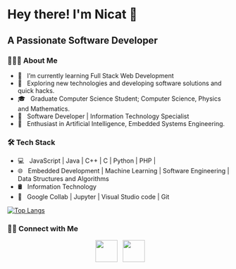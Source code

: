 <h1> Hey there! I'm Nicat 👋 </h1>
<h2> A Passionate Software Developer </h2>

<h3> 👨🏻‍💻 About Me </h3>

- 🔭 &nbsp; I’m currently learning Full Stack Web Development
- 🤔 &nbsp; Exploring new technologies and developing software solutions and quick hacks.
- 🎓 &nbsp; Graduate Computer Science Student; Computer Science, Physics and Mathematics.
- 💼 &nbsp; Software Developer | Information Technology Specialist
- 🌱 &nbsp; Enthusiast in Artificial Intelligence, Embedded Systems Engineering.

<h3>🛠 Tech Stack</h3>

- 💻 &nbsp;  JavaScript | Java | C++ | C |  Python | PHP |
- 🌐 &nbsp; Embedded Development | Machine Learning | Software Engineering | Data Structures and Algorithms
- 🛢 &nbsp; Information Technology 
- 🔧 &nbsp; Google Collab | Jupyter | Visual Studio code  | Git


[![Top Langs](https://github-readme-stats.vercel.app/api/top-langs/?username=kumawatlalit912&layout=compact&text_color=daf7dc&bg_color=151515)](https://github.com/kumawatlalit912/github-readme-stats)


<h3> 🤝🏻 Connect with Me </h3>

<p align="center">
&nbsp; <a href="https://www.linkedin.com/in/nicat-hasanli-864469216/" target="_blank" rel="noopener noreferrer"><img src="https://img.icons8.com/plasticine/100/000000/linkedin.png" width="50" /></a>
&nbsp; <a href="mailto:hesenlinicat2002@gmail.com" target="_blank" rel="noopener noreferrer"><img src="https://img.icons8.com/plasticine/100/000000/gmail.png"  width="50" /></a>
</p>
